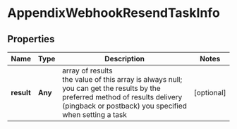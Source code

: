 # AppendixWebhookResendTaskInfo


## Properties

| Name | Type | Description | Notes |
|------------ | ------------- | ------------- | -------------|
**result** | **Any** | array of results<br>the value of this array is always null;<br>you can get the results by the preferred method of results delivery (pingback or postback) you specified when setting a task |[optional]|